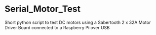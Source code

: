 # Serial_Motor_Test
Short python script to test DC motors using a Sabertooth 2 x 32A Motor Driver Board connected to a Raspberry Pi over USB 

